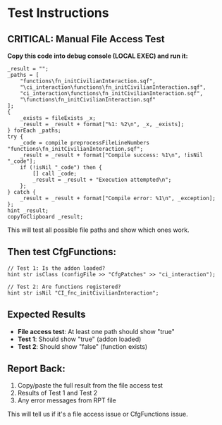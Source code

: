 # Test Instructions

## CRITICAL: Manual File Access Test

**Copy this code into debug console (LOCAL EXEC) and run it:**

```sqf
_result = "";
_paths = [
    "functions\fn_initCivilianInteraction.sqf",
    "\ci_interaction\functions\fn_initCivilianInteraction.sqf", 
    "ci_interaction\functions\fn_initCivilianInteraction.sqf",
    "\functions\fn_initCivilianInteraction.sqf"
];
{
    _exists = fileExists _x;
    _result = _result + format["%1: %2\n", _x, _exists];
} forEach _paths;
try {
    _code = compile preprocessFileLineNumbers "functions\fn_initCivilianInteraction.sqf";
    _result = _result + format["Compile success: %1\n", !isNil "_code"];
    if (!isNil "_code") then {
        [] call _code;
        _result = _result + "Execution attempted\n";
    };
} catch {
    _result = _result + format["Compile error: %1\n", _exception];
};
hint _result;
copyToClipboard _result;
```

This will test all possible file paths and show which ones work.

## Then test CfgFunctions:

```sqf
// Test 1: Is the addon loaded?
hint str isClass (configFile >> "CfgPatches" >> "ci_interaction");

// Test 2: Are functions registered?  
hint str isNil "CI_fnc_initCivilianInteraction";
```

## Expected Results
- **File access test**: At least one path should show "true"
- **Test 1**: Should show "true" (addon loaded)
- **Test 2**: Should show "false" (function exists)

## Report Back:
1. Copy/paste the full result from the file access test
2. Results of Test 1 and Test 2
3. Any error messages from RPT file

This will tell us if it's a file access issue or CfgFunctions issue.
